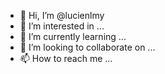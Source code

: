 - 👋 Hi, I’m @lucienlmy
- 👀 I’m interested in ...
- 🌱 I’m currently learning ...
- 💞️ I’m looking to collaborate on ...
- 📫 How to reach me ...

<!---
lucienlmy/lucienlmy is a ✨ special ✨ repository because its `README.md` (this file) appears on your GitHub profile.
You can click the Preview link to take a look at your changes.
--->
